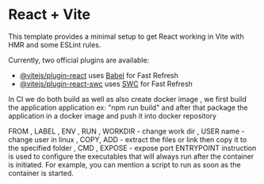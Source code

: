 # React + Vite

This template provides a minimal setup to get React working in Vite with HMR and some ESLint rules.

Currently, two official plugins are available:

- [@vitejs/plugin-react](https://github.com/vitejs/vite-plugin-react/blob/main/packages/plugin-react/README.md) uses [Babel](https://babeljs.io/) for Fast Refresh
- [@vitejs/plugin-react-swc](https://github.com/vitejs/vite-plugin-react-swc) uses [SWC](https://swc.rs/) for Fast Refresh

In CI we do both build as well as also create docker image , we first build the application application ex: "npm run build" and after that package the application in a docker image and push it into docker repository


FROM , LABEL , ENV , RUN , 
WORKDIR - change work dir , 
USER name - change user in linux ,
COPY, ADD - extract the files or link then copy it to the specified folder , CMD , EXPOSE - expose port
ENTRYPOINT instruction is used to configure the executables that will always run after the container is initiated. For example, you can mention a script to run as soon as the container is started.